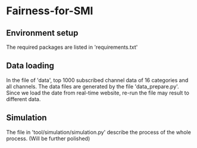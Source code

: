 # Fairness-for-SMI



## Environment setup
The required packages are listed in 'requirements.txt'

## Data loading
In the file of 'data', top 1000 subscribed channel data of 16 categories and all channels.
The data files are generated by the file 'data_prepare.py'. Since we load the date from real-time website, re-run the file may result to different data.

## Simulation
The file in 'tool/simulation/simulation.py' describe the process of the whole process.
(Will be further polished)